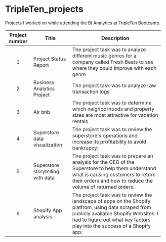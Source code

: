 # TripleTen_projects
Projects I worked on while attending the BI Analytics at TripleTen Bootcamp.

| Project number | Title | Description |
| :-----------: | ----------- |----------- |
| 1 | Project Status Report | The project task was to analyze different music genres for a company called Fresh Beats to see where they could improve with each genre |
| 2 | Business Analytics Project | The project task was to analyze raw transaction logs |
| 3 | Air bnb | The project task was to determine which neighborhoods and property sizes are most attractive for vacation rentals |
| 4 | Superstore data visualization | The project task was to review the superstore's operations and increase its profitability to avoid bankrupcy.  
| 5 | Superstore storytelling with data | The project task was to prepare an analysis for the CEO of the Superstore to help them understand what is causing customers to return their orders and how to reduce the volume of returned orders.  
| 6 | Shopify App analysis | The project task was to review the landscape of apps on the Shopify platfrom, using data scraped from publicly available Shopify Websites.  I had to figure out what key factors play into the success of a Shopify app.  
